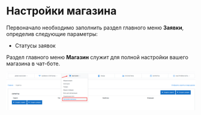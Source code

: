 # Настройки магазина

Первоначало необходимо заполнить раздел главного меню **Заявки**, определив следующие параметры:

* Статусы заявок



Раздел главного меню **Магазин** служит для полной настройки вашего магазина в чат-боте. 

![](../.gitbook/assets/izobrazhenie%20%28469%29.png)




